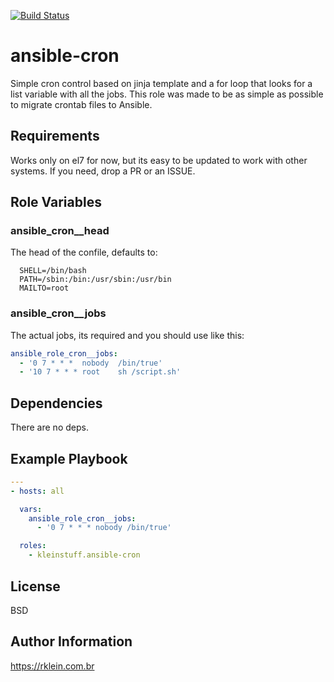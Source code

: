[![Build Status](https://travis-ci.org/kleinstuff/ansible-cron.png)](https://travis-ci.org/kleinstuff/ansible-cron)

ansible-cron
=========

Simple cron control based on jinja template and a for loop that looks for a list variable with all the jobs.
This role was made to be as simple as possible to migrate crontab files to Ansible.

Requirements
------------

Works only on el7 for now, but its easy to be updated to work with other systems.
If you need, drop a PR or an ISSUE.

Role Variables
--------------

### ansible_cron__head
The head of the confile, defaults to:
```
  SHELL=/bin/bash
  PATH=/sbin:/bin:/usr/sbin:/usr/bin
  MAILTO=root

```

### ansible_cron__jobs
The actual jobs, its required and you should use like this:
```yaml
ansible_role_cron__jobs:
  - '0 7 * * *  nobody  /bin/true'
  - '10 7 * * * root    sh /script.sh'
```

Dependencies
------------

There are no deps.

Example Playbook
----------------
```yaml
---
- hosts: all

  vars:
    ansible_role_cron__jobs:
      - '0 7 * * * nobody /bin/true'

  roles:
    - kleinstuff.ansible-cron
```

License
-------

BSD

Author Information
------------------
https://rklein.com.br

